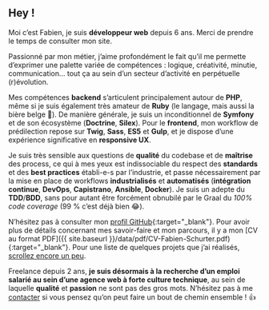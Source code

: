 ## Hey&nbsp;!

Moi c’est Fabien, je suis **développeur web** depuis 6 ans. Merci de prendre le
temps de consulter mon site.

Passionné par mon métier, j’aime profondément le fait qu’il me permette d’exprimer
une palette variée de compétences&nbsp;: logique, créativité, minutie, communication…
tout ça au sein d’un secteur d’activité en perpétuelle (r)évolution.

Mes compétences **backend** s’articulent principalement autour de **PHP**, même
si je suis également très amateur de **Ruby** (le langage, mais aussi la bière
belge 🍺). De manière générale, je suis un inconditionnel de **Symfony** et de
son écosystème (**Doctrine**, **Silex**). Pour le **frontend**, mon workflow de
prédilection repose sur **Twig**, **Sass**, **ES5** et **Gulp**, et je dispose
d’une expérience significative en **responsive UX**.

Je suis très sensible aux questions de **qualité** du codebase et de **maîtrise**
des process, ce qui à mes yeux est indissociable du respect des **standards** et
des **best practices** établi-e-s par l’industrie, et passe nécessairement par la
mise en place de workflows **industrialisés** et **automatisés** (**intégration
continue**, **DevOps**, **Capistrano**, **Ansible**, **Docker**). Je suis un
adepte du **TDD**/**BDD**, sans pour autant être forcément obnubilé par le Graal
du *100% code coverage* (99&nbsp;% c’est déjà bien 😂).

N’hésitez pas à consulter mon [profil GitHub](https://github.com/fabschurt){:target="_blank"}.
Pour avoir plus de détails concernant mes savoir-faire et mon parcours, il y a mon
[CV au format PDF]({{ site.baseurl }}/data/pdf/CV-Fabien-Schurter.pdf){:target="_blank"}.
Pour une liste de quelques projets que j’ai réalisés, [scrollez encore un peu](#work).

Freelance depuis 2 ans, **je suis désormais à la recherche d’un emploi salarié
au sein d’une agence web à forte culture technique**, au sein de laquelle **qualité**
et **passion** ne sont pas des gros mots. N’hésitez pas à me [contacter](#contact)
si vous pensez qu’on peut faire un bout de chemin ensemble&nbsp;! 👍
